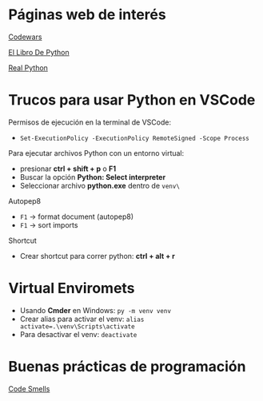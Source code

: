 # Páginas web de interés

[Codewars](https://www.codewars.com/dashboard)

[El Libro De Python](https://ellibrodepython.com/)

[Real Python](https://realpython.com/)


# Trucos para usar Python en VSCode

Permisos de ejecución en la terminal de VSCode:

- `Set-ExecutionPolicy -ExecutionPolicy RemoteSigned -Scope Process`

Para ejecutar archivos Python con un entorno virtual:

- presionar **ctrl + shift + p** o **F1**
- Buscar la opción **Python: Select interpreter**
- Seleccionar archivo **python.exe** dentro de `venv\`

Autopep8

- `F1` -> format document (autopep8)
- `F1` -> sort imports

Shortcut

- Crear shortcut para correr python: **ctrl + alt + r** 


# Virtual Enviromets

- Usando **Cmder** en Windows: `py -m venv venv`
- Crear alias para activar el venv: `alias activate=.\venv\Scripts\activate`
- Para desactivar el venv: `deactivate`

# Buenas prácticas de programación

[Code Smells](https://refactoring.guru/es/refactoring/smells)